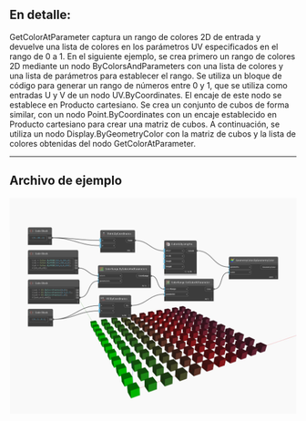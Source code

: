 ## En detalle:
GetColorAtParameter captura un rango de colores 2D de entrada y devuelve una lista de colores en los parámetros UV especificados en el rango de 0 a 1. En el siguiente ejemplo, se crea primero un rango de colores 2D mediante un nodo ByColorsAndParameters con una lista de colores y una lista de parámetros para establecer el rango. Se utiliza un bloque de código para generar un rango de números entre 0 y 1, que se utiliza como entradas U y V de un nodo UV.ByCoordinates. El encaje de este nodo se establece en Producto cartesiano. Se crea un conjunto de cubos de forma similar, con un nodo Point.ByCoordinates con un encaje establecido en Producto cartesiano para crear una matriz de cubos. A continuación, se utiliza un nodo Display.ByGeometryColor con la matriz de cubos y la lista de colores obtenidas del nodo GetColorAtParameter.
___
## Archivo de ejemplo

![GetColorAtParameter](./DSCore.ColorRange.GetColorAtParameter_img.jpg)

